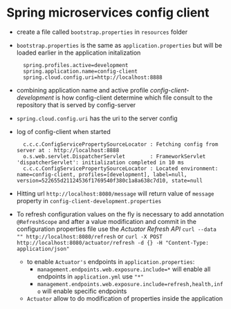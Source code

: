# Spring microservices config client

* create a file called `bootstrap.properties` in `resources` folder
* `bootstrap.properties` is the same as `application.properties` but will be loaded earlier in the application initalization

  ```properties
    spring.profiles.active=development
    spring.application.name=config-client
    spring.cloud.config.uri=http://localhost:8888
  ```

* combining application name and active profile _config-client-development_ is how config-client determine which file consult to the repository that is served by config-server
* `spring.cloud.config.uri` has the uri to the server config

* log of config-client when started

  ```
    c.c.c.ConfigServicePropertySourceLocator : Fetching config from server at : http://localhost:8888
    o.s.web.servlet.DispatcherServlet        : FrameworkServlet 'dispatcherServlet': initialization completed in 10 ms
    c.c.c.ConfigServicePropertySourceLocator : Located environment: name=config-client, profiles=[development], label=null, version=522655d21124536f1769540f380c1a8a638c7d10, state=null
  ```

* Hitting url `http://localhost:8080/message` will return value of `message` property in `config-client-development.properties`
 
* To refresh configuration values on the fly is necessary to add annotation `@RefreshScope` and after a value modification
and commit in the configuration properties file use the _Actuator Refresh API_ `curl --data "" http://localhost:8080/refresh` 
or `curl -X POST http://localhost:8080/actuator/refresh -d {} -H "Content-Type: application/json"`
  * to enable `Actuator's` endpoints in `application.properties`:
    * `management.endpoints.web.exposure.include=*` will enable all endpoints in `application.yml` use `"*"`
    * `management.endpoints.web.exposure.include=refresh,health,info` will enable specific endpoints
  * `Actuator` allow to do modification of properties inside the application 
